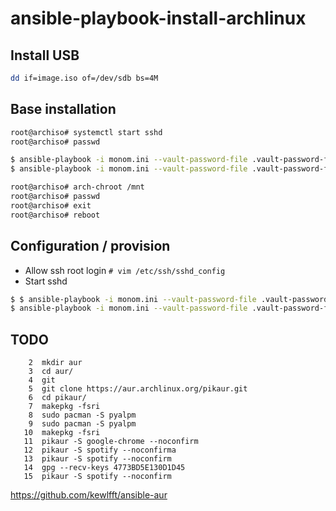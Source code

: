 # ansible-playbook-install-archlinux

## Install USB

``` bash
dd if=image.iso of=/dev/sdb bs=4M
```

## Base installation

``` bash
root@archiso# systemctl start sshd
root@archiso# passwd
```

```bash
$ ansible-playbook -i monom.ini --vault-password-file .vault-password-file 000-platform-base.yaml -k
$ ansible-playbook -i monom.ini --vault-password-file .vault-password-file -k 010-configure-chroot-env.yaml
```

```bash
root@archiso# arch-chroot /mnt
root@archiso# passwd
root@archiso# exit
root@archiso# reboot
```

## Configuration / provision

* Allow ssh root login `# vim /etc/ssh/sshd_config`
* Start sshd

```bash
$ $ ansible-playbook -i monom.ini --vault-password-file .vault-password-file -k provision/000-base.yaml
$ ansible-playbook -i monom.ini --vault-password-file .vault-password-file -k 010-configure-chroot-env.yaml
```


## TODO

```
    2  mkdir aur
    3  cd aur/
    4  git
    5  git clone https://aur.archlinux.org/pikaur.git
    6  cd pikaur/
    7  makepkg -fsri
    8  sudo pacman -S pyalpm
    9  sudo pacman -S pyalpm
   10  makepkg -fsri
   11  pikaur -S google-chrome --noconfirm
   12  pikaur -S spotify --noconfirma
   13  pikaur -S spotify --noconfirm
   14  gpg --recv-keys 4773BD5E130D1D45
   15  pikaur -S spotify --noconfirm
```


https://github.com/kewlfft/ansible-aur

